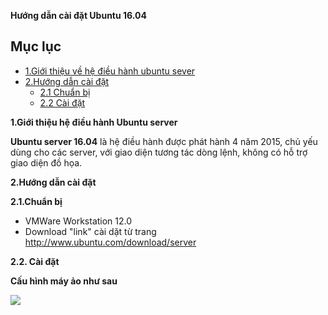 **Hướng dẫn cài đặt Ubuntu 16.04**

## Mục lục

* [1.Giới thiệu về hệ điều hành ubuntu sever](#1)
* [2.Hướng dẫn cài đặt](#2)
    * [2.1 Chuẩn bị](#2.1)
    * [2.2 Cài đặt](#2.2)

**1.Giới thiệu hệ điều hành Ubuntu server**

**Ubuntu server 16.04** là hệ điều hành được phát hành 4 năm 2015, chủ yếu dùng cho các server, với giao diện tương tác dòng lệnh, không có hỗ trợ giao diện đồ họa.

**2.Hướng dẫn cài đặt**

**2.1.Chuẩn bị**

* VMWare Workstation 12.0
* Download "link" cài dặt từ trang http://www.ubuntu.com/download/server


**2.2. Cài đặt**

**Cấu hình máy ảo như sau**

<img src="https://i.imgur.com/XHUhKs7.png">
